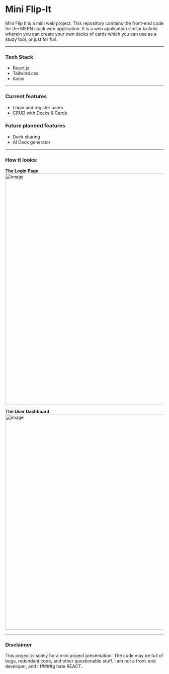 # Mini Flip-It

Mini Flip It is a mini web project. This repository contains the front-end code for the MERN stack web application. It is a web application similar to Anki wherein you can create your own decks of cards which you can use as a study tool, or just for fun.

---

### Tech Stack
- React.js
- Tailwind.css
- Axios

---

### Current features
- Login and register users
- CRUD with Decks & Cards

### Future planned features
- Deck sharing
- AI Deck generator

---

### How it looks:

**The Login Page**
<img width="1339" height="734" alt="image" src="https://github.com/user-attachments/assets/28381f4c-0b67-433f-b439-cd4dd667ea31" />

**The User Dashboard**
<img width="1449" height="685" alt="image" src="https://github.com/user-attachments/assets/186b5933-682e-4af9-810a-82a9595fbbed" />

---

### Disclaimer

This project is solely for a mini project presentation. The code may be full of bugs, redundant code, and other questionable stuff. I am not a front-end developer, and I f####g hate REACT.
